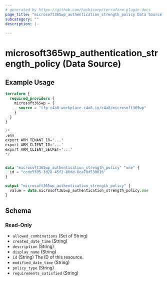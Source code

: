 ```yaml
---
# generated by https://github.com/hashicorp/terraform-plugin-docs
page_title: "microsoft365wp_authentication_strength_policy Data Source - microsoft365wp"
subcategory: ""
description: |-
  
---
```


# microsoft365wp_authentication_strength_policy (Data Source)



## Example Usage

```terraform
terraform {
  required_providers {
    microsoft365wp = {
      source = "tfp-c4a8-workplace.c4a8.io/c4a8/microsoft365wp"
    }
  }
}

/*
.env
export ARM_TENANT_ID='...'
export ARM_CLIENT_ID='...'
export ARM_CLIENT_SECRET='...'
*/


data "microsoft365wp_authentication_strength_policy" "one" {
  id = "ccde5395-3d28-45f2-88dd-8ea78d538016"
}

output "microsoft365wp_authentication_strength_policy" {
  value = data.microsoft365wp_authentication_strength_policy.one
}
```

<!-- schema generated by tfplugindocs -->
## Schema

### Read-Only

- `allowed_combinations` (Set of String)
- `created_date_time` (String)
- `description` (String)
- `display_name` (String)
- `id` (String) The ID of this resource.
- `modified_date_time` (String)
- `policy_type` (String)
- `requirements_satisfied` (String)


